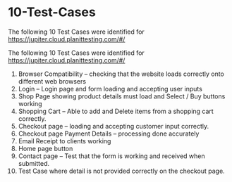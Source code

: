 # 10-Test-Cases
The following 10 Test Cases  were identified for  https://jupiter.cloud.planittesting.com/#/

The following 10 Test Cases  were identified for  https://jupiter.cloud.planittesting.com/#/

1.	Browser Compatibility – checking that the website loads correctly onto different web browsers
2.	Login – Login page and form loading and accepting user inputs
3.	Shop Page showing product details must load and Select / Buy buttons working
4.	Shopping Cart – Able to add and Delete items from a shopping cart correctly.
5.	Checkout page – loading and accepting customer input correctly.
6.	Checkout page Payment Details – processing done accurately
7.	Email Receipt to clients working
8.	Home page button
9.	Contact page – Test that the form is working and received when submitted.
10.	Test Case where detail is not provided correctly on the checkout page.
